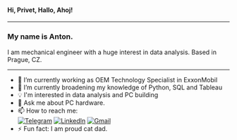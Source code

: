 #### Hi, Privet, Hallo, Ahoj!
---
### My name is Anton.
I am mechanical engineer with a huge interest in data analysis. Based in Prague, CZ.

---
- 🔭 I’m currently working as OEM Technology Specialist in ExxonMobil
- 🌱 I’m currently broadening my knowledge of Python, SQL and Tableau
- 💡 I'm interested in data analysis and PC building
- 💬 Ask me about PC hardware.
- 📫 How to reach me:  
  [![Telegram](https://img.shields.io/badge/Telegram-2CA5E0?style=for-the-badge&logo=telegram&logoColor=white)](https://t.me/AGorskov) [![LinkedIn](https://img.shields.io/badge/LinkedIn-0077B5?style=for-the-badge&logo=linkedin&logoColor=white)](https://www.linkedin.com/in/agorskov) [![Gmail](https://img.shields.io/badge/Gmail-D14836?style=for-the-badge&logo=gmail&logoColor=white)](mailto:a.grskv@gmail.com)
- ⚡ Fun fact: I am proud cat dad.
